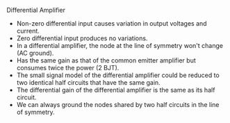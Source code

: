 

Differential Amplifier

* Non-zero differential input causes variation in output voltages and current.
* Zero differential input produces no variations.
* In a differential amplifier, the node at the line of symmetry won't change (AC ground).
* Has the same gain as that of the common emitter amplifier but consumes twice the power (2 BJT).
* The small signal model of the differential amplifier could be reduced to two identical half circuits that have the same gain. 
* The differential gain of the differential amplifier is the same as its half circuit.
* We can always ground the nodes shared by two half circuits in the line of symmetry.

